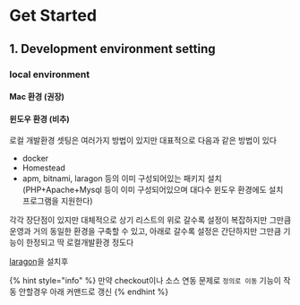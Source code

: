 # Get Started


## 1. Development environment setting

### local environment

#### Mac 환경 (권장)

#### 윈도우 환경 (비추)

로컬 개발환경 셋팅은 여러가지 방법이 있지만 대표적으로 다음과 같은 방법이 있다

- docker
- Homestead
- apm, bitnami, laragon 등의 이미 구성되어있는 패키지 설치 (PHP+Apache+Mysql 등이 이미 구성되어있으며 대다수 윈도우 환경에도 설치 프로그램을 지원한다)

각각 장단점이 있지만 대체적으로 상기 리스트의 위로 갈수록 설정이 복잡하지만 그만큼 운영과 거의 동일한 환경을 구축할 수 있고,
아래로 갈수록 설정은 간단하지만 그만큼 기능이 한정되고 딱 로컬개발환경 정도다

[laragon](https://laragon.org/)을 설치후 



{% hint style="info" %}
만약 checkout이나 소스 연동 문제로 `정의로 이동` 기능이 작동 안할경우 아래 커맨드로 갱신
{% endhint %}

